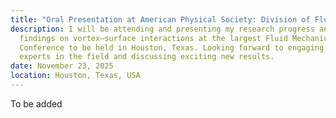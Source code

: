 ```yaml
---
title: "Oral Presentation at American Physical Society: Division of Fluid Dynamics "
description: I will be attending and presenting my research progress and
  findings on vortex–surface interactions at the largest Fluid Mechanics
  Conference to be held in Houston, Texas. Looking forward to engaging with
  experts in the field and discussing exciting new results.
date: November 23, 2025
location: Houston, Texas, USA
---
```

T﻿o be added